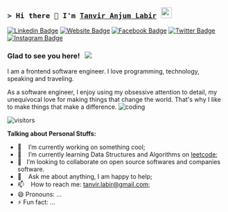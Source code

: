 ### <samp>&gt; Hi there 👋 I'm <a href="tanviranjumlabir.netlify.app" target="_blank">Tanvir Anjum Labir</a> <img src="https://media.giphy.com/media/hvRJCLFzcasrR4ia7z/giphy.gif" width="25"> </samp>

[![Linkedin Badge](https://img.shields.io/badge/-LinkedIn-0e76a8?style=flat-square&logo=Linkedin&logoColor=white)](https://www.linkedin.com/in/tanvir-anjum-l-54294513a/)
[![Website Badge](https://img.shields.io/badge/Website-3b5998?style=flat-square&logo=google-chrome&logoColor=white)](https://tanviranjumlabir.netlify.app/)
[![Facebook Badge](https://img.shields.io/badge/-Facebook-e4405f?style=flat-square&logo=Instagram&logoColor=white)](https://www.facebook.com/tanvir.labir159)
[![Twitter Badge](https://img.shields.io/badge/-Twitter-00acee?style=flat-square&logo=Twitter&logoColor=white)](https://twitter.com/loverazlabir)
[![Instagram Badge](https://img.shields.io/badge/-Instagram-e4405f?style=flat-square&logo=Instagram&logoColor=white)](https://instagram.com/labir159/)


### Glad to see you here! &nbsp; ![](https://visitor-badge.glitch.me/badge?page_id=Labir852.Labir852)

I am a frontend software engineer. I love programming, technology, speaking and traveling.

As a software engineer, I enjoy using my obsessive attention to detail, my unequivocal love for making things that change the world. That's why I like to make things that make a difference.
![coding](https://user-images.githubusercontent.com/33982784/199500833-e452aeba-c4cf-49a2-808b-a59a15b36017.gif)


![visitors](https://visitor-badge.glitch.me/badge?page_id=page.id&left_color=green&right_color=red)

**Talking about Personal Stuffs:**

- 🔭 &nbsp;&nbsp; I’m currently working on something cool;
- 🌱 &nbsp;&nbsp; I’m currently learning Data Structures and Algorithms on [leetcode](https://leetcode.com/LABIR/);
- 👯 &nbsp;&nbsp;I’m looking to collaborate on open source softwares and companies software.
- 💬 &nbsp;&nbsp; Ask me about anything, I am happy to help;
- 📫 &nbsp;&nbsp; How to reach me: tanvir.labir@gmail.com;
- 😄 Pronouns: ...
- ⚡ Fun fact: ...
